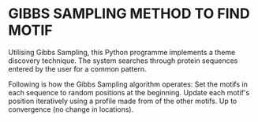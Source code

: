 # GIBBS SAMPLING METHOD TO FIND MOTIF

Utilising Gibbs Sampling, this Python programme implements a theme discovery technique. The system searches through protein sequences entered by the user for a common pattern.

Following is how the Gibbs Sampling algorithm operates:
Set the motifs in each sequence to random positions at the beginning.
Update each motif's position iteratively using a profile made from of the other motifs.
Up to convergence (no change in locations).


